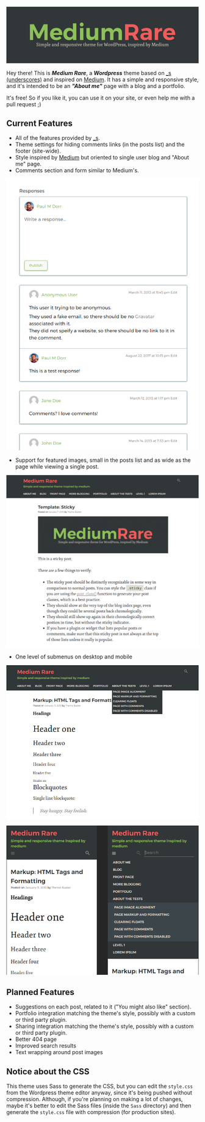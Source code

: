 <p align="center">
  <img src="https://raw.githubusercontent.com/paulmdorr/medium-rare/master/images/Medium%20Rare.png" alt="Logo" />
</p>

Hey there! This is **_Medium Rare_**, a **_Wordpress_** theme based on [_s (underscores)](https://underscores.me/) and inspired on [Medium](https://medium.com/). It has a simple and responsive style, and it's intended to be an **_"About me"_** page with a blog and a portfolio.

It's free! So if you like it, you can use it on your site, or even help me with a pull request ;)

Current Features
------

* All of the features provided by [_s](https://underscores.me/).
* Theme settings for hiding comments links (in the posts list) and the footer (site-wide).
* Style inspired by [Medium](https://medium.com/) but oriented to single user blog and "About me" page.
* Comments section and form similar to Medium's.

<p align="center">
  <img src="https://raw.githubusercontent.com/paulmdorr/medium-rare/master/images/screenshots/comments.png" alt="Comments" />
</p>

* Support for featured images, small in the posts list and as wide as the page while viewing a single post.

<p align="center">
  <img src="https://raw.githubusercontent.com/paulmdorr/medium-rare/master/images/screenshots/featured%20image.png" alt="Featured image" />
</p>

* One level of submenus on desktop and mobile

<p align="center">
  <img src="https://raw.githubusercontent.com/paulmdorr/medium-rare/master/images/screenshots/submenu1.png" alt="Submenus " />
</p>
<p align="center">
  <img src="https://raw.githubusercontent.com/paulmdorr/medium-rare/master/images/screenshots/submenu2.png" alt="Submenus mobile" />
</p>

Planned Features
------

* Suggestions on each post, related to it ("You might also like" section).
* Portfolio integration matching the theme's style, possibly with a custom or third party plugin.
* Sharing integration matching the theme's style, possibly with a custom or third party plugin.
* Better 404 page
* Improved search results
* Text wrapping around post images

Notice about the CSS
------

This theme uses Sass to generate the CSS, but you can edit the `style.css` from the Wordpress theme editor anyway, since it's being pushed without compression. Although, if you're planning on making a lot of changes, maybe it's better to edit the Sass files (inside the `Sass` directory) and then generate the `style.css` file with compression (for production sites).